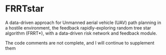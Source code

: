 # FRRTstar
A data-driven approach for Unmanned aerial vehicle (UAV) path planning in a hostile environment, the feedback rapidly-exploring random tree star algorithm (FRRT*), with a data-driven risk network and feedback module.

The code comments are not complete, and I will continue to supplement them
